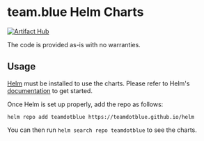 # team.blue Helm Charts
[![Artifact Hub](https://img.shields.io/endpoint?url=https://artifacthub.io/badge/repository/team-blue)](https://artifacthub.io/packages/search?repo=team-blue)

The code is provided as-is with no warranties.

## Usage

[Helm](https://helm.sh) must be installed to use the charts.
Please refer to Helm's [documentation](https://helm.sh/docs/) to get started.

Once Helm is set up properly, add the repo as follows:

```console
helm repo add teamdotblue https://teamdotblue.github.io/helm
```

You can then run `helm search repo teamdotblue` to see the charts.
